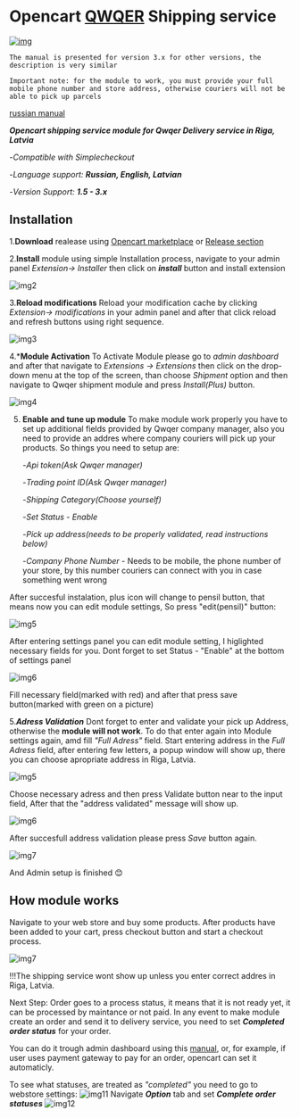 # Opencart [QWQER](QwQer.lv) Shipping service

[![img](https://res.cloudinary.com/qwqer-app/image/upload/v1652954787/logos/logo-dark_re5qle.svg)](https://qwqer.lv/lv)

```The manual is presented for version 3.x for other versions, the description is very similar```

```Important note: for the module to work, you must provide your full mobile phone number and store address, otherwise couriers will not be able to pick up parcels```

[russian manual](/readme_ru.md)

***Opencart shipping service module for Qwqer Delivery service in Riga, Latvia***

   -*Compatible with Simplecheckout*

   -*Language support:* ***Russian, English, Latvian***

   -*Version Support:* ***1.5 - 3.x***


## Installation

   1.**Download** realease using [Opencart marketplace](https://www.opencart.com/index.php?route=marketplace/extension&filter_category_id=4) or  [Release section](https://github.com/klim2020/qwqer_shipment/releases)

   2.**Install** module using simple Installation process, navigate to your admin panel *Extension-> Installer* then click on ***install*** button and install  extension

![img2](https://i.imgur.com/T4cCpHU.png)

   3.**Reload modifications** 
   Reload your modification cache by clicking *Extension-> modifications* in your admin panel and after that click reload and refresh buttons using right sequence.

![img3](https://i.imgur.com/tdcYfiK.png)

   4.***Module Activation**
   To Activate Module please go to *admin dashboard* and after that navigate to *Extensions -> Extensions*  then click on the drop-down menu at the top of the screen, than choose *Shipment* option and then navigate to Qwqer shipment module and press *Install(Plus)* button.

   ![img4](https://i.imgur.com/wQzuRg9.png)

   5. **Enable and tune up module**
   To make module work properly you have to set up additional fields provided by Qwqer company manager, also you need to provide an addres where company couriers will pick up your products. So things you need to setup are:

      -*Api token(Ask Qwqer manager)*

      -*Trading point ID(Ask Qwqer manager)*

      -*Shipping Category(Choose yourself)*
      
      -*Set Status - Enable*

      -*Pick up address(needs to  be properly validated, read instructions below)*

      -*Company Phone Number* - Needs to be mobile, the phone number of your store, by this number couriers can connect with you in case something went wrong

   

   After succesful instalation, plus icon will change to pensil button, that means now you can edit module settings, So press "edit(pensil)" button:

   ![img5](https://i.imgur.com/cEcIkx0.png) 

   After entering settings panel you can edit module setting, I higlighted necessary fields for you. Dont forget to set Status - "Enable" at the bottom of settings panel

   ![img6](https://i.imgur.com/fpAKTcy.png)

   Fill necessary field(marked with red)  and after that press save button(marked with green on a picture)   

   5.***Adress Validation*** 
   Dont forget to enter and  validate your pick up Address, otherwise the **module will not work**.
   To do that enter again into Module settings again, amd fill *"Full Adress"* field. Start entering address in the *Full Adress* field, after entering few letters, a popup window will show up, there you can choose apropriate address in Riga, Latvia.

   ![img5](https://i.imgur.com/JbxPYey.png)

   Choose necessary adress and then press Validate button near to the input field, After that the "address validated" message will show up.
  
  ![img6](https://i.imgur.com/63le9lE.png)

  After succesfull address validation please press *Save* button again.

  ![img7](https://i.imgur.com/vowOtye.png) 

And Admin setup is finished 😊


## How module works

Navigate to your web store and buy some products. After products have been added to your cart, press checkout button and start a checkout process.

![img7](https://i.imgur.com/GIlxHl2.png)

!!!The shipping service wont show up unless you enter correct  addres  in Riga, Latvia.

Next Step: Order goes to a process status, it means that it is not ready yet, it can be processed by maintance or not paid. In any event to make module create an order and send it to delivery service, you need to set ***Completed order status*** for your order. 

You can do it trough admin dashboard using this [manual](https://www.opencart.com/blog?page=3&blog_id=229), or, for example, if user uses payment gateway to pay for an order, opencart can set it automaticly.

To see what statuses, are treated as *"completed"* you need to go to webstore settings:
![img11](https://i.imgur.com/OyqQ2PY.png)
Navigate ***Option*** tab and set ***Complete order statuses***
![img12](https://i.imgur.com/2yX6Eer.png)




   




